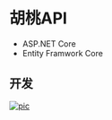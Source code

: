 # 胡桃API

* ASP.NET Core
* Entity Framwork Core

## 开发

[![pic](https://contrib.rocks/image?repo=DGP-Studio/Snap.HutaoAPI)](https://github.com/DGP-Studio/Snap.Genshin/graphs/contributors)